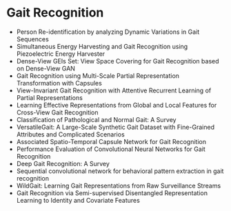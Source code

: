 # Gait Recognition

<ul>

                             

 <li><a target="_blank" href="https://github.com/manjunath5496/Gait-Recognition/blob/master/g(1).pdf" style="text-decoration:none;">Person Re-identification by analyzing Dynamic Variations in Gait Sequences</a></li>

 <li><a target="_blank" href="https://github.com/manjunath5496/Gait-Recognition/blob/master/g(2).pdf" style="text-decoration:none;">Simultaneous Energy Harvesting and Gait
Recognition using Piezoelectric Energy Harvester</a></li>

<li><a target="_blank" href="https://github.com/manjunath5496/Gait-Recognition/blob/master/g(3).pdf" style="text-decoration:none;">Dense-View GEIs Set: View Space Covering for Gait Recognition based on Dense-View GAN</a></li>
 <li><a target="_blank" href="https://github.com/manjunath5496/Gait-Recognition/blob/master/g(4).pdf" style="text-decoration:none;">Gait Recognition using Multi-Scale Partial
Representation Transformation with Capsules</a></li>                              
<li><a target="_blank" href="https://github.com/manjunath5496/Gait-Recognition/blob/master/g(5).pdf" style="text-decoration:none;">View-Invariant Gait Recognition with Attentive Recurrent Learning of Partial Representations</a></li>
<li><a target="_blank" href="https://github.com/manjunath5496/Gait-Recognition/blob/master/g(6).pdf" style="text-decoration:none;">Learning Effective Representations from Global and Local Features for Cross-View Gait Recognition</a></li>
 <li><a target="_blank" href="https://github.com/manjunath5496/Gait-Recognition/blob/master/g(7).pdf" style="text-decoration:none;">Classification of Pathological and Normal Gait: A Survey</a></li>

 <li><a target="_blank" href="https://github.com/manjunath5496/Gait-Recognition/blob/master/g(8).pdf" style="text-decoration:none;"> VersatileGait: A Large-Scale Synthetic Gait Dataset with Fine-Grained Attributes and Complicated Scenarios </a></li>
   <li><a target="_blank" href="https://github.com/manjunath5496/Gait-Recognition/blob/master/g(9).pdf" style="text-decoration:none;">Associated Spatio-Temporal Capsule Network for Gait Recognition</a></li>
  
   
 <li><a target="_blank" href="https://github.com/manjunath5496/Gait-Recognition/blob/master/g(10).pdf" style="text-decoration:none;">Performance Evaluation of Convolutional Neural Networks for Gait Recognition </a></li>                              
<li><a target="_blank" href="https://github.com/manjunath5496/Gait-Recognition/blob/master/g(11).pdf" style="text-decoration:none;">Deep Gait Recognition: A Survey</a></li>
<li><a target="_blank" href="https://github.com/manjunath5496/Gait-Recognition/blob/master/g(12).pdf" style="text-decoration:none;">Sequential convolutional network for behavioral pattern extraction in gait recognition</a></li>
<li><a target="_blank" href="https://github.com/manjunath5496/Gait-Recognition/blob/master/g(13).pdf" style="text-decoration:none;">WildGait: Learning Gait Representations from Raw Surveillance Streams</a></li>

<li><a target="_blank" href="https://github.com/manjunath5496/Gait-Recognition/blob/master/g(14).pdf" style="text-decoration:none;">Gait Recognition via Semi-supervised Disentangled Representation Learning to Identity and Covariate Features</a></li>
                              
</ul>
